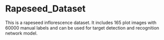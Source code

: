 # Rapeseed_Dataset
This is a rapeseed inflorescence dataset. It includes 165 plot images with 60000 manual labels and can be used for target detection and recognition network model.
